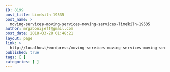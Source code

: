 ```yaml
---
ID: 8199
post_title: Limekiln 19535
post_name: >
  moving-services-moving-services-moving-services-limekiln-19535
author: mrgabonijeff@gmail.com
post_date: 2018-03-28 01:48:21
layout: page
link: >
  http://localhost/wordpress/moving-services-moving-services-moving-services-limekiln-19535/
published: true
tags: [ ]
categories: [ ]
---
```


